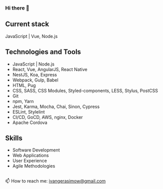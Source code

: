 ### Hi there 👋

## Current stack

JavaScript | Vue, Node.js

## Technologies and Tools
- JavaScript | Node.js
- React, Vue, AngularJS, React Native
- NestJS, Koa, Express
- Webpack, Gulp, Babel
- HTML, Pug
- CSS, SASS, CSS Modules, Styled-components, LESS, Stylus, PostCSS
- Git
- npm, Yarn
- Jest, Karma, Mocha, Chai, Sinon, Cypress
- ESLint, Stylelint
- CI/CD, GoCD, AWS, nginx, Docker
- Apache Cordova

## Skills

- Software Development
- Web Applications
- User Experience
- Agile Methodologies

##

📫 How to reach me: ivangerasimow@gmail.com

<!--
**EvanJ0hnson/EvanJ0hnson** is a ✨ _special_ ✨ repository because its `README.md` (this file) appears on your GitHub profile.

Here are some ideas to get you started:

- 🔭 I’m currently working on ...
- 🌱 I’m currently learning ...
- 👯 I’m looking to collaborate on ...
- 🤔 I’m looking for help with ...
- 💬 Ask me about ...
- 📫 How to reach me: ...
- 😄 Pronouns: ...
- ⚡ Fun fact: ...
-->
